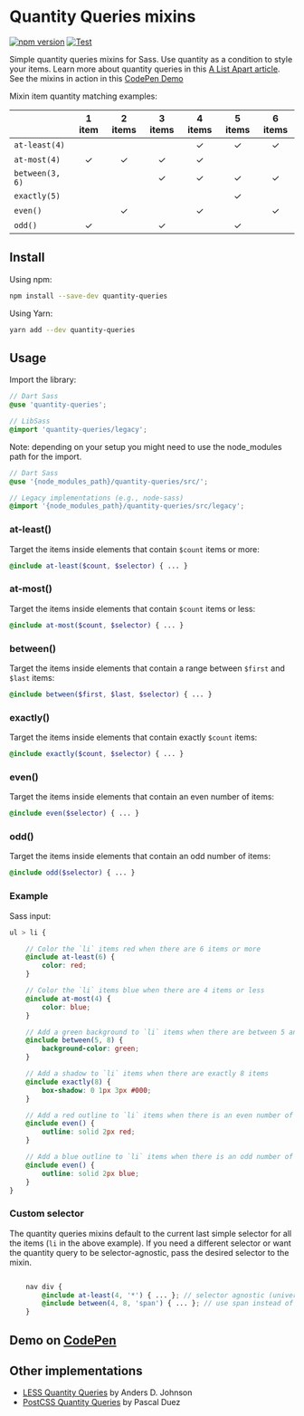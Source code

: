 # Quantity Queries mixins

[![npm version](https://badge.fury.io/js/quantity-queries.svg)](https://badge.fury.io/js/quantity-queries) [![Test](https://github.com/danielguillan/quantity-queries/actions/workflows/test.yml/badge.svg)](https://github.com/danielguillan/quantity-queries/actions/workflows/test.yml)

Simple quantity queries mixins for Sass. Use quantity as a condition to style your items. Learn more about quantity queries in this [A List Apart article](http://alistapart.com/article/quantity-queries-for-css). See the mixins in action in this [CodePen Demo](http://codepen.io/danielguillan/pen/GgBOxm)

Mixin item quantity matching examples:

|                 | 1 item | 2 items | 3 items | 4 items | 5 items | 6 items |
| --------------- | :----: | :-----: | :-----: | :-----: | :-----: | :-----: |
| `at-least(4)`   |        |         |         |    ✓    |    ✓    |    ✓    |
| `at-most(4)`    |   ✓    |    ✓    |    ✓    |    ✓    |         |         |
| `between(3, 6)` |        |         |    ✓    |    ✓    |    ✓    |    ✓    |
| `exactly(5)`    |        |         |         |         |    ✓    |         |
| `even()`        |        |    ✓    |         |    ✓    |         |    ✓    |
| `odd()`         |   ✓    |         |    ✓    |         |    ✓    |         |


## Install

Using npm:

```sh
npm install --save-dev quantity-queries
```

Using Yarn:

```sh
yarn add --dev quantity-queries
```

## Usage

Import the library:

```scss
// Dart Sass
@use 'quantity-queries';
```

```scss
// LibSass
@import 'quantity-queries/legacy';
```

Note: depending on your setup you might need to use the node_modules path for the import. 

```scss
// Dart Sass
@use '{node_modules_path}/quantity-queries/src/';

// Legacy implementations (e.g., node-sass)
@import '{node_modules_path}/quantity-queries/src/legacy';
```

### at-least()

Target the items inside elements that contain `$count` items or more:

```scss
@include at-least($count, $selector) { ... }
```

### at-most()

Target the items inside elements that contain `$count` items or less:

```scss
@include at-most($count, $selector) { ... }
```

### between()

Target the items inside elements that contain a range between `$first` and `$last` items:

```scss
@include between($first, $last, $selector) { ... }
```

### exactly()

Target the items inside elements that contain exactly `$count` items:

```scss
@include exactly($count, $selector) { ... }
```

### even()

Target the items inside elements that contain an even number of items:

```scss
@include even($selector) { ... }
```

### odd()

Target the items inside elements that contain an odd number of items:

```scss
@include odd($selector) { ... }
```

### Example

Sass input:

```scss
ul > li {

	// Color the `li` items red when there are 6 items or more
	@include at-least(6) {
		color: red;
	}

	// Color the `li` items blue when there are 4 items or less
	@include at-most(4) {
		color: blue;
	}

	// Add a green background to `li` items when there are between 5 and 8 items
	@include between(5, 8) {
		background-color: green;
	}

	// Add a shadow to `li` items when there are exactly 8 items
	@include exactly(8) {
		box-shadow: 0 1px 3px #000;
	}

	// Add a red outline to `li` items when there is an even number of them
	@include even() {
		outline: solid 2px red;
	}

	// Add a blue outline to `li` items when there is an odd number of them
	@include even() {
		outline: solid 2px blue;
	}
}
```

### Custom selector

The quantity queries mixins default to the current last simple selector for all the items (`li` in the above example). If you need a different selector or want the quantity query to be selector-agnostic, pass the desired selector to the mixin.

```scss

	nav div {
		@include at-least(4, '*') { ... }; // selector agnostic (universal selector)
		@include between(4, 8, 'span') { ... }; // use span instead of div
	}
```

## Demo on [CodePen](http://codepen.io/danielguillan/pen/GgBOxm)

## Other implementations

- [LESS Quantity Queries](https://github.com/adjohnson916/quantity-queries.less) by Anders D. Johnson
- [PostCSS Quantity Queries](https://github.com/pascalduez/postcss-quantity-queries) by Pascal Duez

